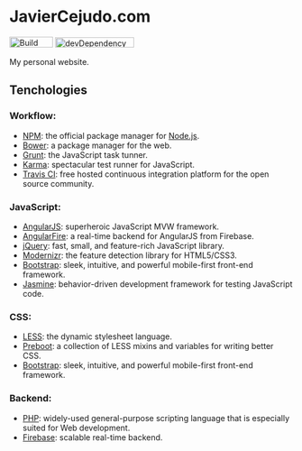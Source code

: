 # JavierCejudo.com

[<img src="https://api.travis-ci.org/javiercejudo/javiercejudo.com.png?branch=master" alt="Build Status" width="77" height="19"/>](https://travis-ci.org/javiercejudo/javiercejudo.com)
[<img src="https://david-dm.org/javiercejudo/javiercejudo.com/dev-status.png" alt="devDependency Status" width="140" height="18"/>](https://david-dm.org/javiercejudo/javiercejudo.com#info=devDependencies)

My personal website.

## Tenchologies

### Workflow:

- [NPM](https://npmjs.org/): the official package manager for
[Node.js](http://nodejs.org/).
- [Bower](http://bower.io/): a package manager for the web.
- [Grunt](http://gruntjs.com/): the JavaScript task tunner.
- [Karma](http://karma-runner.github.io/): spectacular test runner for
JavaScript.
- [Travis CI](https://travis-ci.org/): free hosted continuous integration
platform for the open source community.

### JavaScript:

- [AngularJS](http://angularjs.org/): superheroic JavaScript MVW framework.
- [AngularFire](http://angularfire.com/): a real-time backend for AngularJS
from Firebase.
- [jQuery](http://jquery.com/): fast, small, and feature-rich JavaScript
library.
- [Modernizr](http://modernizr.com/): the feature detection library for
HTML5/CSS3.
- [Bootstrap](http://getbootstrap.com/): sleek, intuitive, and powerful
mobile-first front-end framework.
- [Jasmine](http://pivotal.github.io/jasmine/): behavior-driven development
framework for testing JavaScript code.

### CSS:
- [LESS](http://lesscss.org/): the dynamic stylesheet language.
- [Preboot](http://getpreboot.com/): a collection of LESS mixins and
variables for writing better CSS.
- [Bootstrap](http://getbootstrap.com/): sleek, intuitive, and powerful
mobile-first front-end framework.

### Backend:

- [PHP](http://php.net/): widely-used general-purpose scripting language that
is especially suited for Web development.
- [Firebase](https://www.firebase.com/): scalable real-time backend.
